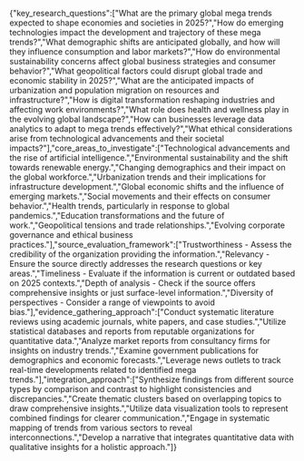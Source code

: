 {"key_research_questions":["What are the primary global mega trends expected to shape economies and societies in 2025?","How do emerging technologies impact the development and trajectory of these mega trends?","What demographic shifts are anticipated globally, and how will they influence consumption and labor markets?","How do environmental sustainability concerns affect global business strategies and consumer behavior?","What geopolitical factors could disrupt global trade and economic stability in 2025?","What are the anticipated impacts of urbanization and population migration on resources and infrastructure?","How is digital transformation reshaping industries and affecting work environments?","What role does health and wellness play in the evolving global landscape?","How can businesses leverage data analytics to adapt to mega trends effectively?","What ethical considerations arise from technological advancements and their societal impacts?"],"core_areas_to_investigate":["Technological advancements and the rise of artificial intelligence.","Environmental sustainability and the shift towards renewable energy.","Changing demographics and their impact on the global workforce.","Urbanization trends and their implications for infrastructure development.","Global economic shifts and the influence of emerging markets.","Social movements and their effects on consumer behavior.","Health trends, particularly in response to global pandemics.","Education transformations and the future of work.","Geopolitical tensions and trade relationships.","Evolving corporate governance and ethical business practices."],"source_evaluation_framework":["Trustworthiness - Assess the credibility of the organization providing the information.","Relevancy - Ensure the source directly addresses the research questions or key areas.","Timeliness - Evaluate if the information is current or outdated based on 2025 contexts.","Depth of analysis - Check if the source offers comprehensive insights or just surface-level information.","Diversity of perspectives - Consider a range of viewpoints to avoid bias."],"evidence_gathering_approach":["Conduct systematic literature reviews using academic journals, white papers, and case studies.","Utilize statistical databases and reports from reputable organizations for quantitative data.","Analyze market reports from consultancy firms for insights on industry trends.","Examine government publications for demographics and economic forecasts.","Leverage news outlets to track real-time developments related to identified mega trends."],"integration_approach":["Synthesize findings from different source types by comparison and contrast to highlight consistencies and discrepancies.","Create thematic clusters based on overlapping topics to draw comprehensive insights.","Utilize data visualization tools to represent combined findings for clearer communication.","Engage in systematic mapping of trends from various sectors to reveal interconnections.","Develop a narrative that integrates quantitative data with qualitative insights for a holistic approach."]}
